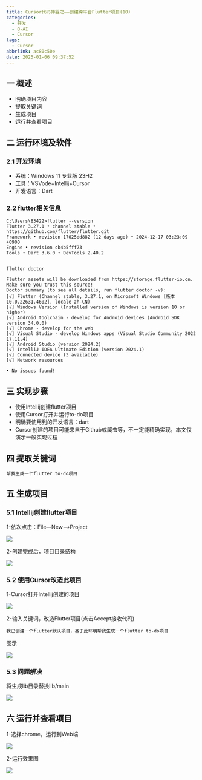 ```yaml
---
title: Cursor代码神器之——创建跨平台Flutter项目(10)
categories:
  - 开发
  - Q-AI
  - Cursor
tags:
  - Cursor
abbrlink: ac80c50e
date: 2025-01-06 09:37:52
---
```

## 一 概述

* 明确项目内容
* 提取关键词
* 生成项目
* 运行并查看项目

<!--more-->

## 二 运行环境及软件

### 2.1 开发环境

* 系统：Windows 11 专业版 23H2
* 工具：VSVode+Intellij+Cursor
* 开发语言：Dart

### 2.2 flutter相关信息

```
C:\Users\83422>flutter --version
Flutter 3.27.1 • channel stable • https://github.com/flutter/flutter.git
Framework • revision 17025dd882 (12 days ago) • 2024-12-17 03:23:09 +0900
Engine • revision cb4b5fff73
Tools • Dart 3.6.0 • DevTools 2.40.2


flutter doctor

Flutter assets will be downloaded from https://storage.flutter-io.cn. Make sure you trust this source!
Doctor summary (to see all details, run flutter doctor -v):
[√] Flutter (Channel stable, 3.27.1, on Microsoft Windows [版本 10.0.22631.4602], locale zh-CN)
[√] Windows Version (Installed version of Windows is version 10 or higher)
[√] Android toolchain - develop for Android devices (Android SDK version 34.0.0)
[√] Chrome - develop for the web
[√] Visual Studio - develop Windows apps (Visual Studio Community 2022 17.11.4)
[√] Android Studio (version 2024.2)
[√] IntelliJ IDEA Ultimate Edition (version 2024.1)
[√] Connected device (3 available)
[√] Network resources

• No issues found!
```

## 三 实现步骤

* 使用Intellij创建flutter项目
* 使用Cursor打开并运行to-do项目
* 明确要使用到的开发语言：dart
* Cursor创建的项目可能来自于Github或爬虫等，不一定能精确实现，本文仅演示一般实现过程

## 四 提取关键词

```
帮我生成一个flutter to-do项目
```

## 五 生成项目

### 5.1 Intellij创建flutter项目

1-依次点击：File—New—>Project

![][1]

2-创建完成后，项目目录结构

![][2]

### 5.2 使用Cursor改造此项目

1-Cursor打开Intellij创建的项目

![][3]

2-输入关键词，改造Flutter项目(点击Accept接收代码)

```
我已创建一个flutter默认项目，基于此环境帮我生成一个flutter to-do项目
```

图示

![][4]

### 5.3 问题解决

将生成lib目录替换lib/main

![][5]


## 六 运行并查看项目

1-选择chrome，运行到Web端

![][6]

2-运行效果图

![][7]




[1]:https://cdn.jsdelivr.net/gh/PGzxc/CDN/blog-ai/cursor-10-flutter-create-project-1.png
[2]:https://cdn.jsdelivr.net/gh/PGzxc/CDN/blog-ai/cursor-10-flutter-struct-2.png
[3]:https://cdn.jsdelivr.net/gh/PGzxc/CDN/blog-ai/cursor-10-flutter-cursor-open-3.png
[4]:https://cdn.jsdelivr.net/gh/PGzxc/CDN/blog-ai/cursor-10-flutter-cursor-create-4.png
[5]:https://cdn.jsdelivr.net/gh/PGzxc/CDN/blog-ai/cursor-10-flutter-cursor-move-5.png
[6]:https://cdn.jsdelivr.net/gh/PGzxc/CDN/blog-ai/cursor-10-flutter-cursor-chrome-6.png
[7]:https://cdn.jsdelivr.net/gh/PGzxc/CDN/blog-ai/cursor-10-flutter-cursor-chrome-view-7.png


